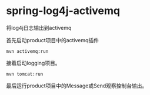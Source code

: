 # spring-log4j-activemq

将log4j日志输出到activemq

首先启动product项目中的activemq插件

```
mvn activemq:run
```

接着启动logging项目。

```
mvn tomcat:run
```

最后运行product项目中的Message或Send观察控制台输出。

